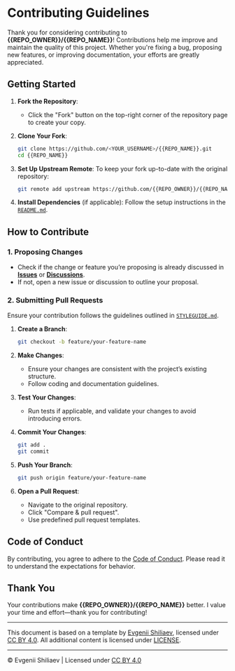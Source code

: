 <!-- Template by Evgenii Shiliaev - Licensed under CC BY 4.0 -->

# Contributing Guidelines

Thank you for considering contributing to **{{REPO_OWNER}}/{{REPO_NAME}}**!
Contributions help me improve and maintain the quality of this project.
Whether you're fixing a bug, proposing new features, or improving documentation, your efforts are greatly appreciated.

## Getting Started

1. **Fork the Repository**:

   - Click the "Fork" button on the top-right corner of the repository page to create your copy.

2. **Clone Your Fork**:

   ```bash
   git clone https://github.com/<YOUR_USERNAME>/{{REPO_NAME}}.git
   cd {{REPO_NAME}}
   ```

3. **Set Up Upstream Remote**:
   To keep your fork up-to-date with the original repository:

   ```bash
   git remote add upstream https://github.com/{{REPO_OWNER}}/{{REPO_NAME}}.git
   ```

4. **Install Dependencies** (if applicable):
   Follow the setup instructions in the [`README.md`][README].

## How to Contribute

### 1. Proposing Changes

- Check if the change or feature you’re proposing is already discussed in [**Issues**][issues]
  or [**Discussions**][discussions].
- If not, open a new issue or discussion to outline your proposal.

### 2. Submitting Pull Requests

Ensure your contribution follows the guidelines outlined in [`STYLEGUIDE.md`][STYLEGUIDE].

1. **Create a Branch**:

   ```bash
   git checkout -b feature/your-feature-name
   ```

2. **Make Changes**:

   - Ensure your changes are consistent with the project’s existing structure.
   - Follow coding and documentation guidelines.

3. **Test Your Changes**:

   - Run tests if applicable, and validate your changes to avoid introducing errors.

4. **Commit Your Changes**:

   ```bash
   git add .
   git commit
   ```

5. **Push Your Branch**:

   ```bash
   git push origin feature/your-feature-name
   ```

6. **Open a Pull Request**:
   - Navigate to the original repository.
   - Click "Compare & pull request".
   - Use predefined pull request templates.

## Code of Conduct

By contributing, you agree to adhere to the [Code of Conduct][CODE_OF_CONDUCT].
Please read it to understand the expectations for behavior.

## Thank You

Your contributions make **{{REPO_OWNER}}/{{REPO_NAME}}** better.
I value your time and effort—thank you for contributing!

---

This document is based on a template by [Evgenii Shiliaev][evgenii-shiliaev-github], licensed under [CC BY 4.0][jekwwer-markdown-docs-kit-license].
All additional content is licensed under [LICENSE][LICENSE].

---

© Evgenii Shiliaev | Licensed under [CC BY 4.0][jekwwer-markdown-docs-kit-license]

[CODE_OF_CONDUCT]: CODE_OF_CONDUCT.md
[LICENSE]: LICENSE
[README]: README.md
[STYLEGUIDE]: STYLEGUIDE.md
[discussions]: {{DISCUSSIONS_URL}}
[evgenii-shiliaev-github]: https://github.com/Jekwwer
[issues]: {{ISSUES_URL}}
[jekwwer-markdown-docs-kit-license]: https://github.com/Jekwwer/markdown-docs-kit/blob/main/LICENSE
